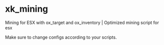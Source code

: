 # xk_mining
Mining for ESX with ox_target and ox_inventory | Optimized mining script for esx

Make sure to change configs according to your scripts.
